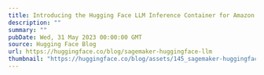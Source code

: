 ```yaml
---
title: Introducing the Hugging Face LLM Inference Container for Amazon SageMaker
description: ""
summary: ""
pubDate: Wed, 31 May 2023 00:00:00 GMT
source: Hugging Face Blog
url: https://huggingface.co/blog/sagemaker-huggingface-llm
thumbnail: "https://huggingface.co/blog/assets/145_sagemaker-huggingface-llm/thumbnail.jpg"
---
```



